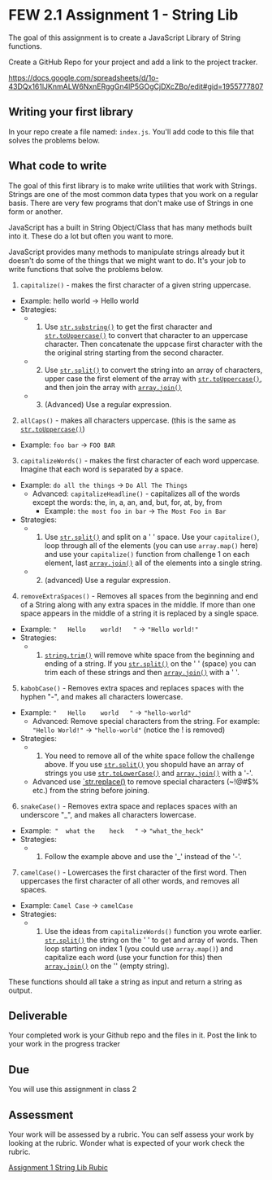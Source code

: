 # FEW 2.1 Assignment 1 - String Lib

The goal of this assignment is to create a JavaScript Library of String functions. 

Create a GitHub Repo for your project and add a link to the project tracker. 

https://docs.google.com/spreadsheets/d/1o-43DQx161lJKnmALW6NxnERggGn4lP5GOgCjDXcZBo/edit#gid=1955777807

## Writing your first library

In your repo create a file named: `index.js`. You'll add code to this file that solves the problems below.

## What code to write

The goal of this first library is to make write utilities that work with Strings. Strings are one of the most common data types that you work on a regular basis. There are very few programs that don't make use of Strings in one form or another.

JavaScript has a built in String Object/Class that has many methods built into it. These do a lot but often you want to more. 

JavaScript provides many methods to manipulate strings already but it doesn't do some of the things that we might want to do. It's your job to write functions that solve the problems below. 

1. `capitalize()` - makes the first character of a given string uppercase. 
  - Example: hello world -> Hello world
  - Strategies:
    - 1) Use [`str.substring()`](https://developer.mozilla.org/en-US/docs/Web/JavaScript/Reference/Global_Objects/String/substring) to get the first character and [`str.toUppercase()`](https://developer.mozilla.org/en-US/docs/Web/JavaScript/Reference/Global_Objects/String/toUpperCase) to convert that character to an uppercase character. Then concatenate the uppcase first character with the the original string starting from the second character. 
    - 2) Use [`str.split()`](https://developer.mozilla.org/en-US/docs/Web/JavaScript/Reference/Global_Objects/String/split) to convert the string into an array of characters, upper case the first element of the array with [`str.toUppercase()`](https://developer.mozilla.org/en-US/docs/Web/JavaScript/Reference/Global_Objects/String/toUpperCase), and then join the array with [`array.join()`](https://developer.mozilla.org/en-US/docs/Web/JavaScript/Reference/Global_Objects/Array/join)
    - 3) (Advanced) Use a regular expression. 
2. `allCaps()` - makes all characters uppercase. (this is the same as [`str.toUppercase()`](https://developer.mozilla.org/en-US/docs/Web/JavaScript/Reference/Global_Objects/String/toUpperCase))
  - Example: `foo bar` -> `FOO BAR`
3. `capitalizeWords()` - makes the first character of each word uppercase. Imagine that each word is separated by a space. 
  - Example: `do all the things` -> `Do All The Things`
    - Advanced: `capitalizeHeadline()` - capitalizes all of the words except the words: the, in, a, an, and, but, for, at, by, from
      - Example: `the most foo in bar` -> `The Most Foo in Bar`
  - Strategies: 
    - 1) Use [`str.split()`](https://developer.mozilla.org/en-US/docs/Web/JavaScript/Reference/Global_Objects/String/split) and split on a ' ' space. Use your `capitalize()`, loop through all of the elements (you can use `array.map()` here) and use your `capitalize()` function from challenge 1 on each element, last [`array.join()`](https://developer.mozilla.org/en-US/docs/Web/JavaScript/Reference/Global_Objects/Array/join) all of the elements into a single string. 
    - 2) (advanced) Use a regular expression. 
4. `removeExtraSpaces()` - Removes all spaces from the beginning and end of a String along with any extra spaces in the middle. If more than one space appears in the middle of a string it is replaced by a single space. 
  - Example: `"   Hello    world!   "` -> `"Hello world!"`
  - Strategies: 
    - 1) [`string.trim()`](https://developer.mozilla.org/en-US/docs/Web/JavaScript/Reference/Global_Objects/String/Trim) will remove white space from the beginning and ending of a string. If you [`str.split()`](https://developer.mozilla.org/en-US/docs/Web/JavaScript/Reference/Global_Objects/String/split) on the ' ' (space) you can trim each of these strings and then [`array.join()`](https://developer.mozilla.org/en-US/docs/Web/JavaScript/Reference/Global_Objects/Array/join) with a ' '. 
5. `kabobCase()` - Removes extra spaces and replaces spaces with the hyphen "-", and makes all characters lowercase. 
  - Example: `"   Hello    world   "` -> `"hello-world"`
    - Advanced: Remove special characters from the string. For example: `"Hello World!"` -> `"hello-world"` (notice the ! is removed)
  - Strategies: 
    - 1) You need to remove all of the white space follow the challenge above. If you use [`str.split()`](https://developer.mozilla.org/en-US/docs/Web/JavaScript/Reference/Global_Objects/String/split) you shopuld have an array of strings you use [`str.toLowerCase()`](https://developer.mozilla.org/en-US/docs/Web/JavaScript/Reference/Global_Objects/String/toLowerCase) and [`array.join()`](https://developer.mozilla.org/en-US/docs/Web/JavaScript/Reference/Global_Objects/Array/join) with a '-'.
    - Advanced use [`str.replace()](https://developer.mozilla.org/en-US/docs/Web/JavaScript/Reference/Global_Objects/String/replace) to remove special characters (~!@#$% etc.) from the string before joining. 
6. `snakeCase()` - Removes extra space and replaces spaces with an underscore "_", and makes all characters lowercase. 
  - Example:` "  what the    heck   "` -> `"what_the_heck"`
  - Strategies: 
    - 1) Follow the example above and use the '_' instead of the '-'.
7. `camelCase()` - Lowercases the first character of the first word. Then uppercases the first character of all other words, and removes all spaces. 
  - Example: `Camel Case` -> `camelCase`
  - Strategies: 
    - 1) Use the ideas from `capitalizeWords()` function you wrote earlier. [`str.split()`](https://developer.mozilla.org/en-US/docs/Web/JavaScript/Reference/Global_Objects/String/split) the string on the ' ' to get and array of words. Then loop starting on index 1 (you could use `array.map()`) and capitalize each word (use your function for this) then [`array.join()`](https://developer.mozilla.org/en-US/docs/Web/JavaScript/Reference/Global_Objects/Array/join) on the '' (empty string).

These functions should all take a string as input and return a string as output. 

## Deliverable 

Your completed work is your Github repo and the files in it. Post the link to your work in the progress tracker

## Due

You will use this assignment in class 2

## Assessment

Your work will be assessed by a rubric. You can self assess your work by looking at the rubric. Wonder what is expected of your work check the rubric. 

[Assignment 1 String Lib Rubic](assignment-01-rubric.md)
